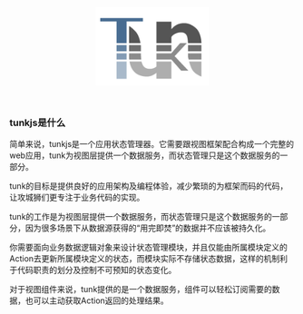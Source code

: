 
<div style="text-align:center; margin-bottom:50px;">
<img style="width: 200px;" src="https://github.com/tunkjs/gitbook-tunkjs/blob/master/img/logo1x.png?raw=true" alt="tunk logo">
</div>

### tunkjs是什么
简单来说，tunkjs是一个应用状态管理器。它需要跟视图框架配合构成一个完整的web应用，tunk为视图层提供一个数据服务，而状态管理只是这个数据服务的一部分。

tunk的目标是提供良好的应用架构及编程体验，减少繁琐的为框架而码的代码，让攻城狮们更专注于业务代码的实现。

tunk的工作是为视图层提供一个数据服务，而状态管理只是这个数据服务的一部分，因为很多场景下从数据源获得的“用完即焚”的数据并不应该被持久化。

你需要面向业务数据逻辑对象来设计状态管理模块，并且仅能由所属模块定义的Action去更新所属模块定义的状态，而模块实际不存储状态数据，这样的机制利于代码职责的划分及控制不可预知的状态变化。

对于视图组件来说，tunk提供的是一个数据服务，组件可以轻松订阅需要的数据，也可以主动获取Action返回的处理结果。





